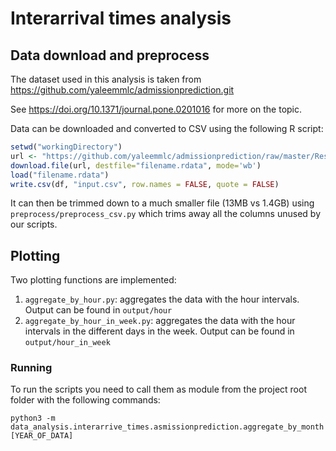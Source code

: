 # Interarrival times analysis

## Data download and preprocess

The dataset used in this analysis is taken from https://github.com/yaleemmlc/admissionprediction.git

See https://doi.org/10.1371/journal.pone.0201016 for more on the topic.

Data can be downloaded and converted to CSV using the following R script:

```r
setwd("workingDirectory")
url <- "https://github.com/yaleemmlc/admissionprediction/raw/master/Results/5v_cleandf.RData"
download.file(url, destfile="filename.rdata", mode='wb')
load("filename.rdata")
write.csv(df, "input.csv", row.names = FALSE, quote = FALSE)
```

It can then be trimmed down to a much smaller file (13MB vs 1.4GB) using `preprocess/preprocess_csv.py` which trims away all the columns unused by our scripts.

## Plotting

Two plotting functions are implemented:

1. `aggregate_by_hour.py`: aggregates the data with the hour intervals. Output can be found in `output/hour`
2. `aggregate_by_hour_in_week.py`: aggregates the data with the hour intervals in the different days in the week. Output can be found in `output/hour_in_week`

### Running

To run the scripts you need to call them as module from the project root folder with the following commands:
```
python3 -m data_analysis.interarrive_times.asmissionprediction.aggregate_by_month [YEAR_OF_DATA]
```